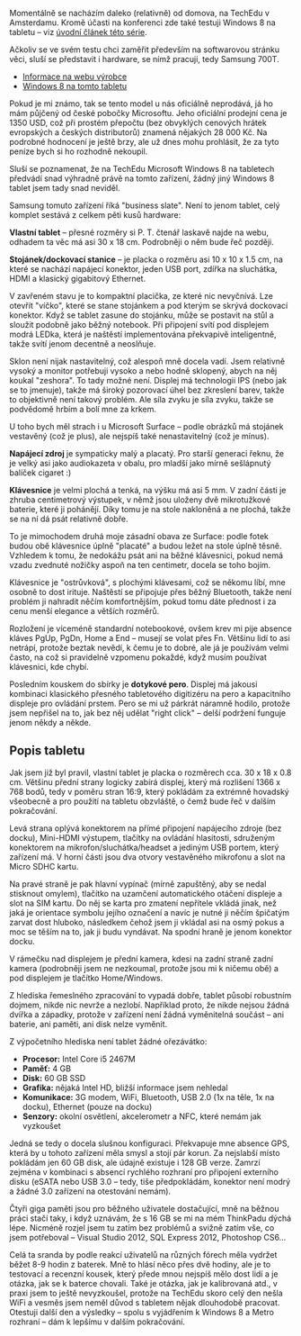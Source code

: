 <!-- dcterms:identifier = riderweblog#271 -->
<!-- dcterms:title = Týden s Windows 8 tabletem: Hardware -->
<!-- dcterms:abstract = Ačkoliv se ve svém testu chci zaměřit především na softwarovou stránku věci, sluší se představit i hardware, se nímž pracuji, tedy Samsung 700T. -->
<!-- np9:categoryId = 1 -->
<!-- x4w:category = Koně -->
<!-- np9:authorId = 1 -->
<!-- np9:authorEmail = michal.valasek@altairis.cz -->
<!-- dcterms:creator = Michal Altair Valášek -->
<!-- np9:serialId = 2 -->
<!-- x4w:serial = Týden s Windows 8 Tabletem -->
<!-- dcterms:created = 2012-06-26T23:58:07.023+02:00 -->
<!-- dcterms:dateAccepted = 2012-06-26T23:45:00+02:00 -->

Momentálně se nacházím daleko (relativně) od domova, na TechEdu v Amsterdamu. Kromě účasti na konferenci zde také testuji Windows 8 na tabletu – viz [úvodní článek této série](http://www.weblog.rider.cz/articles/270-tyden-s-windows-8-tabletem-den-nula).

Ačkoliv se ve svém testu chci zaměřit především na softwarovou stránku věci, sluší se představit i hardware, se nímž pracuji, tedy Samsung 700T.

*   [Informace na webu výrobce](http://www.samsung.com/us/computer/tablet-pcs/XE700T1A-A04US)
*   [Windows 8 na tomto tabletu](http://www.samsung.com/windowspreview)

Pokud je mi známo, tak se tento model u nás oficiálně neprodává, já ho mám půjčený od české pobočky Microsoftu. Jeho oficiální prodejní cena je 1350 USD, což při prostém přepočtu (bez obvyklých cenových hrátek evropských a českých distributorů) znamená nějakých 28 000 Kč. Na podrobné hodnocení je ještě brzy, ale už dnes mohu prohlásit, že za tyto peníze bych si ho rozhodně nekoupil.

Sluší se poznamenat, že na TechEdu Microsoft Windows 8 na tabletech předvádí snad výhradně právě na tomto zařízení, žádný jiný Windows 8 tablet jsem tady snad neviděl.

Samsung tomuto zařízení říká "business slate". Není to jenom tablet, celý komplet sestává z celkem pěti kusů hardware:

**Vlastní tablet** – přesné rozměry si P. T. čtenář laskavě najde na webu, odhadem ta věc má asi 30 x 18 cm. Podrobněji o něm bude řeč později.

**Stojánek/dockovací stanice** – je placka o rozměru asi 10 x 10 x 1.5 cm, na které se nachází napájecí konektor, jeden USB port, zdířka na sluchátka, HDMI a klasický gigabitový Ethernet.

V zavřeném stavu je to kompaktní placička, ze které nic nevyčnívá. Lze otevřít "víčko", které se stane stojánkem a pod kterým se skrývá dockovací konektor. Když se tablet zasune do stojánku, může se postavit na stůl a sloužit podobně jako běžný notebook. Při připojení svítí pod displejem modrá LEDka, která je naštěstí implementována překvapivě inteligentně, takže svítí jenom decentně a neoslňuje.

Sklon není nijak nastavitelný, což alespoň mně docela vadí. Jsem relativně vysoký a monitor potřebuji vysoko a nebo hodně sklopený, abych na něj koukal "zeshora". To tady možné není. Displej má technologii IPS (nebo jak se to jmenuje), takže má široký pozorovací úhel bez zkreslení barev, takže to objektivně není takový problém. Ale síla zvyku je síla zvyku, takže se podvědomě hrbím a bolí mne za krkem.

U toho bych měl strach i u Microsoft Surface – podle obrázků má stojánek vestavěný (což je plus), ale nejspíš také nenastavitelný (což je mínus).

**Napájecí zdroj** je sympaticky malý a placatý. Pro starší generaci řeknu, že je velký asi jako audiokazeta v obalu, pro mladší jako mírně sešlápnutý balíček cigaret :)

**Klávesnice** je velmi plochá a tenká, na výšku má asi 5 mm. V zadní části je zhruba centimetrový výstupek, v němž jsou uloženy dvě mikrotužkové baterie, které ji pohánějí. Díky tomu je na stole nakloněná a ne plochá, takže se na ní dá psát relativně dobře.

To je mimochodem druhá moje zásadní obava ze Surface: podle fotek budou obě klávesnice úplně "placaté" a budou ležet na stole úplně těsně. Vzhledem k tomu, že nedokážu psát ani na běžné klávesnici, pokud nemá vzadu zvednuté nožičky aspoň na ten centimetr, docela se toho bojím.

Klávesnice je "ostrůvková", s plochými klávesami, což se někomu líbí, mne osobně to dost irituje. Naštěstí se připojuje přes běžný Bluetooth, takže není problém ji nahradit něčím komfortnějším, pokud tomu dáte přednost i za cenu menší elegance a větších rozměrů.

Rozložení je víceméně standardní notebookové, ovšem krev mi pije absence kláves PgUp, PgDn, Home a End – musejí se volat přes Fn. Většinu lidí to asi netrápí, protože beztak nevědí, k čemu je to dobré, ale já je používám velmi často, na což si pravidelně vzpomenu pokaždé, když musím používat klávesnici, kde chybí.

Posledním kouskem do sbírky je **dotykové pero**. Displej má jakousi kombinaci klasického přesného tabletového digitizéru na pero a kapacitního displeje pro ovládání prstem. Pero se mi už párkrát náramně hodilo, protože jsem nepřišel na to, jak bez něj udělat "right click" – delší podržení funguje jenom někdy a někde.

## Popis tabletu

Jak jsem již byl pravil, vlastní tablet je placka o rozměrech cca. 30 x 18 x 0.8 cm. Většinu přední strany logicky zabírá displej, který má rozlišení 1366 x 768 bodů, tedy v poměru stran 16:9, který pokládám za extrémně hovadský všeobecně a pro použití na tabletu obzvláště, o čemž bude řeč v dalším pokračování.

Levá strana oplývá konektorem na přímé připojení napájecího zdroje (bez docku), Mini-HDMI výstupem, tlačítky na ovládání hlasitosti, sdruženým konektorem na mikrofon/sluchátka/headset a jediným USB portem, který zařízení má. V horní části jsou dva otvory vestavěného mikrofonu a slot na Micro SDHC kartu. 

Na pravé straně je pak hlavní vypínač (mírně zapuštěný, aby se nedal stisknout omylem), tlačítko na uzamčení automatického otáčení displeje a slot na SIM kartu. Do něj se karta pro zmatení nepřítele vkládá jinak, než jaká je orientace symbolu jejího označení a navíc je nutné ji něčím špičatým zarvat dost hluboko, následkem čehož jsem ji vkládal asi na osmý pokus a moc se těším na to, jak ji budu vyndávat. Na spodní hraně je jenom konektor docku.

V rámečku nad displejem je přední kamera, kdesi na zadní straně zadní kamera (podrobněji jsem ne nezkoumal, protože jsou mi k ničemu obě) a pod displejem je tlačítko Home/Windows.

Z hlediska řemeslného zpracování to vypadá dobře, tablet působí robustním dojmem, nikde nic nevrže a nezlobí. Například proto, že nikde nejsou žádná dvířka a západky, protože v zařízení není žádná vyměnitelná součást – ani baterie, ani paměti, ani disk nelze vyměnit.

Z výpočetního hlediska není tablet žádné ořezávátko:

*   **Procesor:** Intel Core i5 2467M
*   **Paměť:** 4 GB
*   **Disk:** 60 GB SSD
*   **Grafika:** nějaká Intel HD, bližší informace jsem nehledal
*   **Komunikace:** 3G modem, WiFi, Bluetooth, USB 2.0 (1x na těle, 1x na docku), Ethernet (pouze na docku)
*   **Senzory:** okolní osvětlení, akcelerometr a NFC, které nemám jak vyzkoušet

Jedná se tedy o docela slušnou konfiguraci. Překvapuje mne absence GPS, která by u tohoto zařízení měla smysl a stojí pár korun. Za nejslabší místo pokládám jen 60 GB disk, ale údajně existuje i 128 GB verze. Zamrzí zejména v kombinaci s absencí rychlého rozhraní pro připojení externího disku (eSATA nebo USB 3.0 – tedy, tiše předpokládám, konektor není modrý a žádné 3.0 zařízení na otestování nemám).

Čtyři giga paměti jsou pro běžného uživatele dostačující, mně na běžnou práci stačí taky, i když uznávám, že s 16 GB se mi na mém ThinkPadu dýchá lépe. Nicméně rozjel jsem tu zatím bez problémů a svižně zatím vše, co jsem potřeboval – Visual Studio 2012, SQL Express 2012, Photoshop CS6…

Celá ta sranda by podle reakcí uživatelů na různých fórech měla vydržet běžet 8-9 hodin z baterek. Mně to hlásí něco přes dvě hodiny, ale je to testovací a recenzní kousek, který přede mnou nejspíš mělo dost lidí a je otázka, jak se k baterce chovali. Také je otázka, jak je kalibrovaná atd., v praxi jsem to ještě nevyzkoušel, protože na TechEdu skoro celý den nešla WiFi a vesměs jsem neměl důvod s tabletem nějak dlouhodobě pracovat. Otestuji další den a výsledky – spolu s vyjádřením k Windows 8 a Metro rozhraní – dám k lepšímu v dalším pokračování.